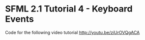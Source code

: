 SFML 2.1 Tutorial 4 - Keyboard Events
=====================================

Code for the following video tutorial http://youtu.be/ziUrOVQgACA
